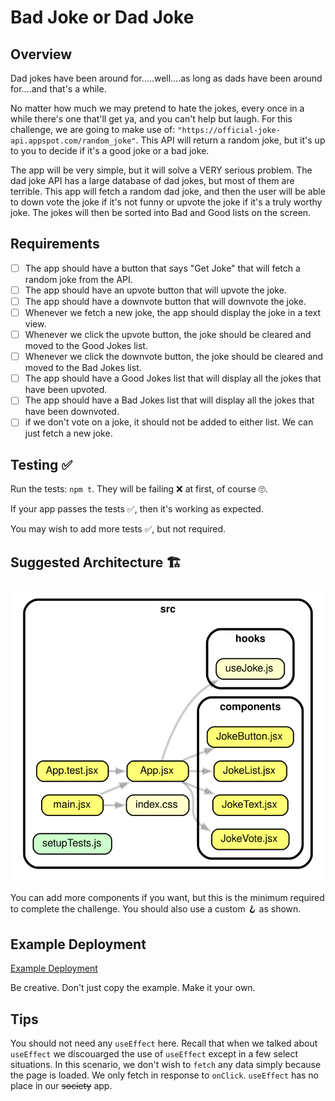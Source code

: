 # Bad Joke or Dad Joke

## Overview

Dad jokes have been around for…..well….as long as dads have been around for….and that's a while.

No matter how much we may pretend to hate the jokes, every once in a while there's one that'll get ya, and you can't help but laugh. For this challenge, we are going to make use of: `"https://official-joke-api.appspot.com/random_joke"`. This API will return a random joke, but it's up to you to decide if it's a good joke or a bad joke.

The app will be very simple, but it will solve a VERY serious problem. The dad joke API has a large database of dad jokes, but most of them are terrible. This app will fetch a random dad joke, and then the user will be able to down vote the joke if it's not funny or upvote the joke if it's a truly worthy joke. The jokes will then be sorted into Bad and Good lists on the screen.

## Requirements

- [ ] The app should have a button that says "Get Joke" that will fetch a random joke from the API.
- [ ] The app should have an upvote button that will upvote the joke.
- [ ] The app should have a downvote button that will downvote the joke.
- [ ] Whenever we fetch a new joke, the app should display the joke in a text view.
- [ ] Whenever we click the upvote button, the joke should be cleared and moved to the Good Jokes list.
- [ ] Whenever we click the downvote button, the joke should be cleared and moved to the Bad Jokes list.
- [ ] The app should have a Good Jokes list that will display all the jokes that have been upvoted.
- [ ] The app should have a Bad Jokes list that will display all the jokes that have been downvoted.
- [ ] if we don't vote on a joke, it should not be added to either list. We can just fetch a new joke.

## Testing ✅

Run the tests: `npm t`. They will be failing ❌ at first, of course 🙄.

If your app passes the tests ✅, then it's working as expected.

You may wish to add more tests ✅, but not required.

## Suggested Architecture 🏗️

![Dependency Graph](./dependency-graph.svg)

You can add more components if you want, but this is the minimum required to complete the challenge. You should also use a custom 🪝 as shown.

## Example Deployment

[Example Deployment](https://kodeden-bad-dad-joke.netlify.app/)

Be creative. Don't just copy the example. Make it your own.

## Tips

You should not need any `useEffect` here. Recall that when we talked about `useEffect` we discouarged the use of `useEffect` except in a few select situations. In this scenario, we don't wish to `fetch` any data simply because the page is loaded. We only fetch in response to `onClick`. `useEffect` has no place in our ~~society~~ app.
